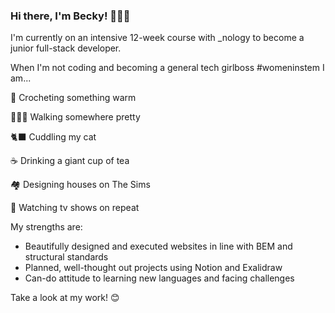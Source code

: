 ### Hi there, I'm Becky! 💁🏼‍♀️

I'm currently on an intensive 12-week course with _nology to become a junior full-stack developer. 

When I'm not coding and becoming a general tech girlboss #womeninstem I am...

🧶 Crocheting something warm 

🚶🏼‍♀️ Walking somewhere pretty

🐈‍⬛ Cuddling my cat

☕ Drinking a giant cup of tea

🏘️ Designing houses on The Sims

🎥 Watching tv shows on repeat


My strengths are:
- Beautifully designed and executed websites in line with BEM and structural standards
- Planned, well-thought out projects using Notion and Exalidraw 
- Can-do attitude to learning new languages and facing challenges

Take a look at my work! 😊
 



